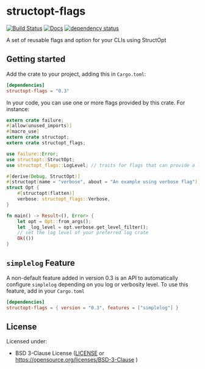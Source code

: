 # structopt-flags

[![Build Status](https://travis-ci.org/pizzamig/structopt-flags.svg)](https://travis-ci.org/pizzamig/structopt-flags)
[![Docs](https://docs.rs/structopt-flags/badge.svg)](https://docs.rs/structopt-flags)
[![dependency status](https://deps.rs/repo/github/pizzamig/structopt-flags/status.svg)](https://deps.rs/repo/github/pizzamig/structopt-flags)

A set of reusable flags and option for your CLIs using StructOpt

## Getting started

Add the crate to your project, adding this in `Cargo.toml`:

```toml
[dependencies]
structopt-flags = "0.3"
```

In your code, you can use one or more flags provided by this crate.
For instance:
```rust
extern crate failure;
#[allow(unused_imports)]
#[macro_use]
extern crate structopt;
extern crate structopt_flags;

use failure::Error;
use structopt::StructOpt;
use structopt_flags::LogLevel; // traits for flags that can provide a log level

#[derive(Debug, StructOpt)]
#[structopt(name = "verbose", about = "An example using verbose flag")]
struct Opt {
    #[structopt(flatten)]
    verbose: structopt_flags::Verbose,
}

fn main() -> Result<(), Error> {
    let opt = Opt::from_args();
	let _log_level = opt.verbose.get_level_filter();
	// set the log level of your preferred log crate
    Ok(())
}
```

## `simplelog` Feature

A non-default feature added in version 0.3 is an API to automatically configure `simplelog` depending on you log or verbosity level.
To use this feature, add in your `Cargo.toml`

```toml
[dependencies]
structopt-flags = { version = "0.3", features = ["simplelog"] }
```

## License

Licensed under:

 * BSD 3-Clause License ([LICENSE](LICENSE) or https://opensource.org/licenses/BSD-3-Clause )
